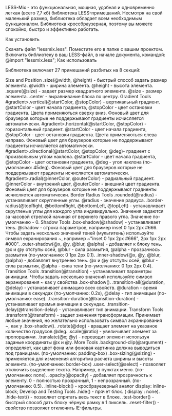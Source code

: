 LESS-Mix - это функциональная, мощная, удобная и одновременно легкая (всего 7,7 кб) библиотека LESS-примешаний. Несмотря на свой маленький размер, библиотека обладает всем необходимым функционалом. Библиотека кроссбраузерная, поэтому вы можете спокойно, быстро и эффективно работать.

Как установить

Скачать файл "lessmix.less".
Поместите его в папке с вашим проектом.
Включить библиотеку в ваш LESS-файл, в начале документа, командой: @import "lessmix.less";
Как использовать

Библиотека включает 27 примешаний разбитых на 8 секций:

Size and Position
.size(@width, @height) - быстрый способ задать размер элемента. @width - ширина элемента. @height - высота элемента.
.square(@size) - задает размер квадратного элемента. @size - размер элемента.
.center - выравнивание блока по центру.
Gradient Tools
#gradient>.vertical(@startColor, @stopColor) - вертикальный градиент. @startColor - цвет начала градиента, @stopColor - цвет остановки градиента. Цвета применяються сверху вниз. Фоновый цвет для браузеров которые не поддержывают градиенты исчисляется автоматически.
#gradient>.horizontal(@startColor, @stopColor) - горизонтальный градиент. @startColor - цвет начала градиента, @stopColor - цвет остановки градиента. Цвета применяються слева направо. Фоновый цвет для браузеров которые не поддержывают градиенты исчисляется автоматически.
#gradient>.directional(@startColor, @stopColor, @deg)- градиент с произвольным углом наклона. @startColor - цвет начала градиента, @stopColor - цвет остановки градиента, @deg - угол наклона (по-умолчанию: 45deg). Фоновый цвет для браузеров которые не поддержывают градиенты исчисляется автоматически.
#gradient>.radial(@innerColor, @outerColor) - радиальный градиент. @innerColor - внутрений цвет, @outerColor - внешний цвет градиента. Фоновый цвет для браузеров которые не поддержывают градиенты исчисляется автоматически.
Border Radius Tools
.rounded(@radius) - устанавливает скругленные углы. @radius - значение радиуса.
.border-radius(@topRight, @bottomRight, @bottomLeft, @topLeft) - устанавливает скругленые углы для каждого угла индивидуально. Значения задаются за часовой стрелкой начиная от верхнего правого угла. Значение по-умолчанию - 0.
Shadow Tools
.box-shadow(@shadow) - устанавливает тень. @shadow - строка параметров, например inset 0 1px 2px #666. Чтобы задать несколько значений теней (мультитень) используйте символ екранирования ~, например ~"inset 0 1px 2px #666", 2px 1px 2px #000".
.outer-shadow(@x, @y, @blur, @alpha) - добавляет к блоку тень. @x и @y отступы осей, @blur - сила размытия, @alpha - прозрачнось размытия (по-умолчанию: 0 1px 2px 0.1).
.inner-shadow(@x, @y, @blur, @alpha) - добавляет внутренею тень. @x и @y отступы осей, @blur - сила размытия, @alpha - сила тени (по-умолчанию: 0 1px 2px 0.4).
Transition Tools
.transition(@transition) - устанавливает параметры анимации. Чтобы задать несколько значений используйте символ экранирования ~ как у свойства .box-shadow().
.transition-all(@duration, @delay) - устанавливает анимацию всех свойств. @duration - время анимации в секундах (по-умолчанию: 0.2s), @delay - тип анимацыи (по-умолчанию: ease).
.transition-duration(@transition-duration) - устанавливает времья анимации в секундах.
.transition-delay(@transition-delay) - устанавливает тип анимации.
Transform Tools
.transform(@transform) - задает значения трансформации. Принимает любые значения, но желательно использовать символ экранирования ~, как у .box-shadow().
.rotate(@deg) - вращает элемент на указаное количество градусов @deg.
.scale(@ratio) - увеличивает элемент за пропорциями.
.translate(@x; @y) - переводит элемент используя заданые координаты @x и @y.
More Tools
.background-clip(@argument) - определяет, как цвет фона или фоновая картинка должна выводиться под границами. (по-умолчанию: padding-box)
.box-sizing(@sizing) - применяется для изменения алгоритма расчета ширины и высоты элемента. (по-умолчанию: border-box)
.user-select(@select) - позволяет отключить выделение текста. Например, в пунктах меню. (по-умолчанию: none).
.opacity(@opacity) - добавляет прозрачность к элементу. 0 - полностью прозрачный, 1 - непрозрачный. (по-умолчанию: 0.5).
.inline-block() - кросбрауезерный аналог display: inline-block;
Develop and Testing Tools
.hide() - прячет блок. ( display : none).
.hide-text() - позволяет спрятать весь текст в блоке.
.test-border() - быстрый способ дать блоку чёрную рамку в 1 пиксель.
.reset-filter() - свойство позволяет отключить IE-фильтры.

